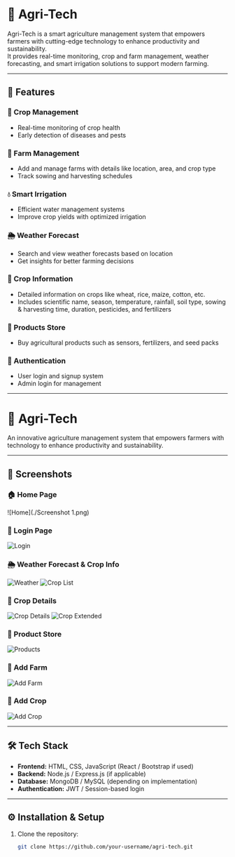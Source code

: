 # 🌱 Agri-Tech

Agri-Tech is a smart agriculture management system that empowers farmers with cutting-edge technology to enhance productivity and sustainability.  
It provides real-time monitoring, crop and farm management, weather forecasting, and smart irrigation solutions to support modern farming.

---

## 🚀 Features

### 🌿 Crop Management
- Real-time monitoring of crop health  
- Early detection of diseases and pests  

### 🏡 Farm Management
- Add and manage farms with details like location, area, and crop type  
- Track sowing and harvesting schedules  

### 💧 Smart Irrigation
- Efficient water management systems  
- Improve crop yields with optimized irrigation  

### 🌦️ Weather Forecast
- Search and view weather forecasts based on location  
- Get insights for better farming decisions  

### 🌾 Crop Information
- Detailed information on crops like wheat, rice, maize, cotton, etc.  
- Includes scientific name, season, temperature, rainfall, soil type, sowing & harvesting time, duration, pesticides, and fertilizers  

### 🛒 Products Store
- Buy agricultural products such as sensors, fertilizers, and seed packs  

### 🔑 Authentication
- User login and signup system  
- Admin login for management  

---

# 🌾 Agri-Tech

An innovative agriculture management system that empowers farmers with technology to enhance productivity and sustainability.  

---

## 📸 Screenshots

### 🏠 Home Page
![Home](./Screenshot 1.png)

### 🔐 Login Page
![Login](./Screenshot2.png)

### 🌦️ Weather Forecast & Crop Info
![Weather](./screenshot3.png)
![Crop List](./screenshot4.png)

### 🌱 Crop Details
![Crop Details](./screenshot5.png)
![Crop Extended](./screenshot6.png)

### 🛒 Product Store
![Products](./screenshot7.png)

### 🚜 Add Farm
![Add Farm](./screenshot8.png)

### 🌾 Add Crop
![Add Crop](./screenshot9.png)

---

## 🛠️ Tech Stack

- **Frontend:** HTML, CSS, JavaScript (React / Bootstrap if used)  
- **Backend:** Node.js / Express.js (if applicable)  
- **Database:** MongoDB / MySQL (depending on implementation)  
- **Authentication:** JWT / Session-based login  

---

## ⚙️ Installation & Setup

1. Clone the repository:
   ```bash
   git clone https://github.com/your-username/agri-tech.git
